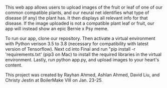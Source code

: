 This web app allows users to upload images of the fruit or leaf of one of our common compatible plants, and our neural net identifies what type of disease (if any) the plant has. It then displays all relevant info for that disease. If the image uploaded is not a compatible plant leaf or fruit, our app will instead show an epic Bernie x Psy meme.

To run our app, clone our repository. Then activate a virtual environment with Python verison 3.5 to 3.8 (necessary for compatibility with latest version of Tensorflow). Next cd into Final and run "pip install -r 'requirements.txt' (pip3 on Mac) to install the required libraries in the virtual environment. Lastly, run python app.py, and upload images to your heart's content.

This project was created by Rayhan Ahmed, Ashlan Ahmed, David Liu, and Christy Jestin at BoilerMake VIII on Jan. 23-25.
